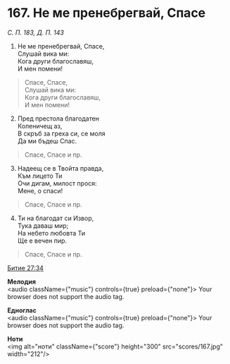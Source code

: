 # 167. Не ме пренебрегвай, Спасе

_С. П. 183, Д. П. 143_

1. Не ме пренебрегвай, Спасе,  
Слушай вика ми:  
Кога други благославяш,  
И мен помени!  

> Спасе, Спасе,  
> Слушай вика ми:  
> Кога други благославяш,  
> И мен помени!

2. Пред престола благодатен  
Коленичещ аз,  
В скръб за греха си, се моля  
Да ми бъдеш Спас.  

> Спасе, Спасе и пр.  

3. Надеещ се в Твойта правда,  
Към лицето Ти  
Очи дигам, милост прося:  
Мене, о спаси!  

> Спасе, Спасе и пр.  

4. Ти на благодат си Извор,  
Тука даваш мир;  
На небето любовта Ти  
Ще е вечен пир.  

> Спасе, Спасе и пр.

[Битие 27:34](http://biblia.bg/index.php?k=1&g=27&s=34)

**Мелодия**  
<audio className={"music"} controls={true} preload={"none"}>
    <source src="mp3/167.mp3" type="audio/mpeg"/>
    Your browser does not support the audio tag.
</audio>

**Едноглас**  
<audio className={"music"} controls={true} preload={"none"}>
    <source src="transp/167.mp3" type="audio/mpeg"/>
    Your browser does not support the audio tag.
</audio>

**Ноти**  
<img alt="ноти" className={"score"} height="300" src="scores/167.jpg" width="212"/>
